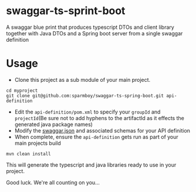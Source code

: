 # swaggar-ts-sprint-boot
A swaggar blue print that produces typescript DTOs and client library together with Java DTOs and a Spring boot server from a single swaggar definition

# Usage
* Clone this project as a sub module of your main project.
```batch
cd myproject
git clone git@github.com:sparmboy/swaggar-ts-spring-boot.git api-definition
```
* Edit the ```api-definition/pom.xml``` to specify your ```groupId``` and ```projectId```(Be sure not to add hyphens to the artifactId as it effects the generated java package names)
* Modify the [swaggar.json](src/main/resources/swaggar.json) and associated schemas for your API definition
* When complete, ensure the ```api-definition``` gets run as part of your main projects build
```batch
mvn clean install
```

This will generate the typescript and java libraries ready to use in your project.

Good luck. We're all counting on you...

